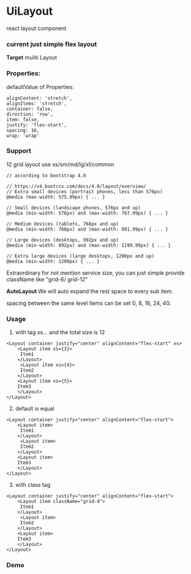 # UiLayout
react layout component

### current just simple flex layout

**Target** muliti Layout

### Properties: 
 defaultValue of Properties:
 >
    alignContent: 'stretch',
    alignItems: 'stretch',
    container: false,
    direction: 'row',
    item: false,
    justify: 'flex-start',
    spacing: 16,
    wrap: 'wrap'

### Support 
12 grid layout use xs/sm/md/lg/xl/common

```
// according to bootstrap 4.0

// https://v4.bootcss.com/docs/4.0/layout/overview/
// Extra small devices (portrait phones, less than 576px)
@media (max-width: 575.99px) { ... }

// Small devices (landscape phones, 576px and up)
@media (min-width: 576px) and (max-width: 767.99px) { ... }

// Medium devices (tablets, 768px and up)
@media (min-width: 768px) and (max-width: 991.99px) { ... }

// Large devices (desktops, 992px and up)
@media (min-width: 992px) and (max-width: 1199.99px) { ... }

// Extra large devices (large desktops, 1200px and up)
@media (min-width: 1200px) { ... }
```
Extraordinary for not mention service size, you can just simple provide className like "grid-6/ grid-12"

**AutoLayout**
<Layout grid={number} /> We will auto expand the rest space to every sub item.

spacing between the same level items can be set 0, 8, 16, 24, 40.


### Usage
1. with tag xs... and the total size is 12
```
<Layout container justify="center" alignContent="flex-start" xs>
    <Layout item xs={3}>
     Item1
    </Layout>
     <Layout item xs={4}>
     Item2
    </Layout> 
    <Layout item xs={5}>
    Item3
    </Layout>
</Layout>

```
2. default is equal
```
<Layout container justify="center" alignContent="flex-start">
    <Layout item>
     Item1
    </Layout>
     <Layout item>
     Item2
    </Layout> 
    <Layout item>
    Item3
    </Layout>
</Layout>
```
3. with class tag

```
<Layout container justify="center" alignContent="flex-start">
    <Layout item className="grid-4">
     Item1
    </Layout>
     <Layout item>
     Item2
    </Layout> 
    <Layout item>
    Item3
    </Layout>
</Layout>
```

### Demo